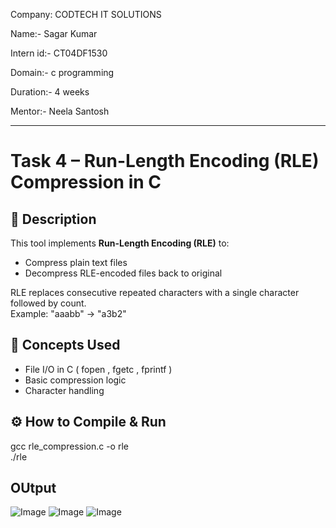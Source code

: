 Company: CODTECH IT SOLUTIONS 

Name:-  Sagar Kumar  

Intern id:- CT04DF1530

Domain:- c programming 

Duration:- 4 weeks

Mentor:- Neela Santosh


----


# Task 4 – Run-Length Encoding (RLE) Compression in C

## 📄 Description

This tool implements **Run-Length Encoding (RLE)** to:
- Compress plain text files
- Decompress RLE-encoded files back to original

RLE replaces consecutive repeated characters with a single character followed by count.  
Example: "aaabb" → "a3b2"

## 🧠 Concepts Used
- File I/O in C ( fopen , fgetc , fprintf )
- Basic compression logic
- Character handling

## ⚙️ How to Compile & Run

gcc rle_compression.c -o rle <br>
./rle

## OUtput

![Image](https://github.com/user-attachments/assets/df66929e-5311-4c02-8225-f18babcb7886)
![Image](https://github.com/user-attachments/assets/1f2c5ef8-163a-4e5f-9631-28cda2e8bf20)
![Image](https://github.com/user-attachments/assets/d5bb92ed-d0ed-4230-8932-d06d6c72ba02)
